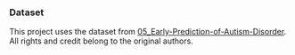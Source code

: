 ### Dataset
This project uses the dataset from [05_Early-Prediction-of-Autism-Disorder](https://github.com/Abhirambs-08/05_Early-Prediction-of-Autism-Disorder).  
All rights and credit belong to the original authors.
